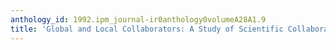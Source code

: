 ```yaml
---
anthology_id: 1992.ipm_journal-ir0anthology0volumeA28A1.9
title: 'Global and Local Collaborators: A Study of Scientific Collaboration'
---
```

